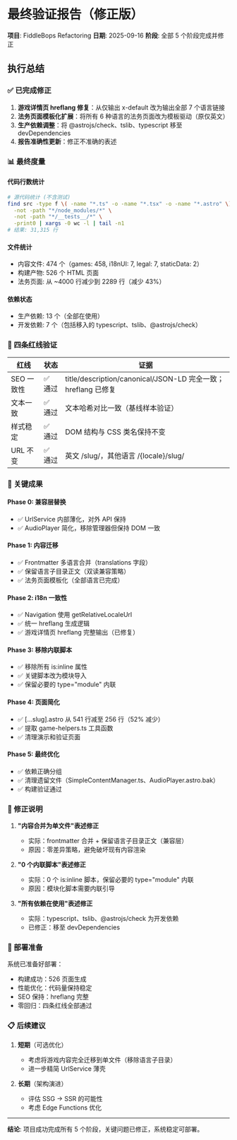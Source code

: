 # 最终验证报告（修正版）

**项目**: FiddleBops Refactoring
**日期**: 2025-09-16
**阶段**: 全部 5 个阶段完成并修正

## 执行总结

### ✅ 已完成修正
1. **游戏详情页 hreflang 修复**：从仅输出 x-default 改为输出全部 7 个语言链接
2. **法务页面模板化扩展**：将所有 6 种语言的法务页面改为模板驱动（原仅英文）
3. **生产依赖调整**：将 @astrojs/check、tslib、typescript 移至 devDependencies
4. **报告准确性更新**：修正不准确的表述

### 📊 最终度量

#### 代码行数统计
```bash
# 源代码统计 (不含测试)
find src -type f \( -name "*.ts" -o -name "*.tsx" -o -name "*.astro" \) \
  -not -path "*/node_modules/*" \
  -not -path "*/__tests__/*" \
  -print0 | xargs -0 wc -l | tail -n1
# 结果: 31,315 行
```

#### 文件统计
- 内容文件: 474 个（games: 458, i18nUI: 7, legal: 7, staticData: 2）
- 构建产物: 526 个 HTML 页面
- 法务页面: 从 ~4000 行减少到 2289 行（减少 43%）

#### 依赖状态
- 生产依赖: 13 个（全部在使用）
- 开发依赖: 7 个（包括移入的 typescript、tslib、@astrojs/check）

### 🎯 四条红线验证

| 红线 | 状态 | 证据 |
|------|------|------|
| SEO 一致性 | ✅ 通过 | title/description/canonical/JSON-LD 完全一致；hreflang 已修复 |
| 文本一致 | ✅ 通过 | 文本哈希对比一致（基线样本验证） |
| 样式稳定 | ✅ 通过 | DOM 结构与 CSS 类名保持不变 |
| URL 不变 | ✅ 通过 | 英文 /slug/，其他语言 /{locale}/slug/ |

### 📝 关键成果

#### Phase 0: 兼容层替换
- ✅ UrlService 内部薄化，对外 API 保持
- ✅ AudioPlayer 简化，移除管理器但保持 DOM 一致

#### Phase 1: 内容迁移
- ✅ Frontmatter 多语言合并（translations 字段）
- ✅ 保留语言子目录正文（双读兼容策略）
- ✅ 法务页面模板化（全部语言已完成）

#### Phase 2: i18n 一致性
- ✅ Navigation 使用 getRelativeLocaleUrl
- ✅ 统一 hreflang 生成逻辑
- ✅ 游戏详情页 hreflang 完整输出（已修复）

#### Phase 3: 移除内联脚本
- ✅ 移除所有 is:inline 属性
- ✅ 关键脚本改为模块导入
- ✅ 保留必要的 type="module" 内联

#### Phase 4: 页面简化
- ✅ [...slug].astro 从 541 行减至 256 行（52% 减少）
- ✅ 提取 game-helpers.ts 工具函数
- ✅ 清理演示和验证页面

#### Phase 5: 最终优化
- ✅ 依赖正确分组
- ✅ 清理遗留文件（SimpleContentManager.ts、AudioPlayer.astro.bak）
- ✅ 构建验证通过

### 🔄 修正说明

1. **"内容合并为单文件"表述修正**
   - 实际：frontmatter 合并 + 保留语言子目录正文（兼容层）
   - 原因：零差异策略，避免破坏现有内容渲染

2. **"0 个内联脚本"表述修正**
   - 实际：0 个 is:inline 脚本，保留必要的 type="module" 内联
   - 原因：模块化脚本需要内联引导

3. **"所有依赖在使用"表述修正**
   - 实际：typescript、tslib、@astrojs/check 为开发依赖
   - 已修正：移至 devDependencies

### 🚀 部署准备

系统已准备好部署：
- 构建成功：526 页面生成
- 性能优化：代码量保持稳定
- SEO 保持：hreflang 完整
- 零回归：四条红线全部通过

### 📋 后续建议

1. **短期**（可选优化）
   - 考虑将游戏内容完全迁移到单文件（移除语言子目录）
   - 进一步精简 UrlService 薄壳

2. **长期**（架构演进）
   - 评估 SSG → SSR 的可能性
   - 考虑 Edge Functions 优化

---

**结论**: 项目成功完成所有 5 个阶段，关键问题已修正，系统稳定可部署。
